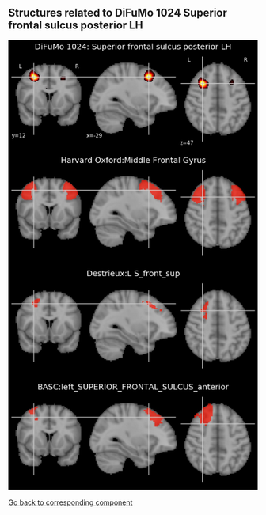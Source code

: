 


## Structures related to DiFuMo 1024 Superior frontal sulcus posterior LH

![48](48.jpg "Structures related to DiFuMo 1024 Superior frontal sulcus posterior LH")

[Go back to corresponding component](https://parietal-inria.github.io/DiFuMo/1024/html/48.html)